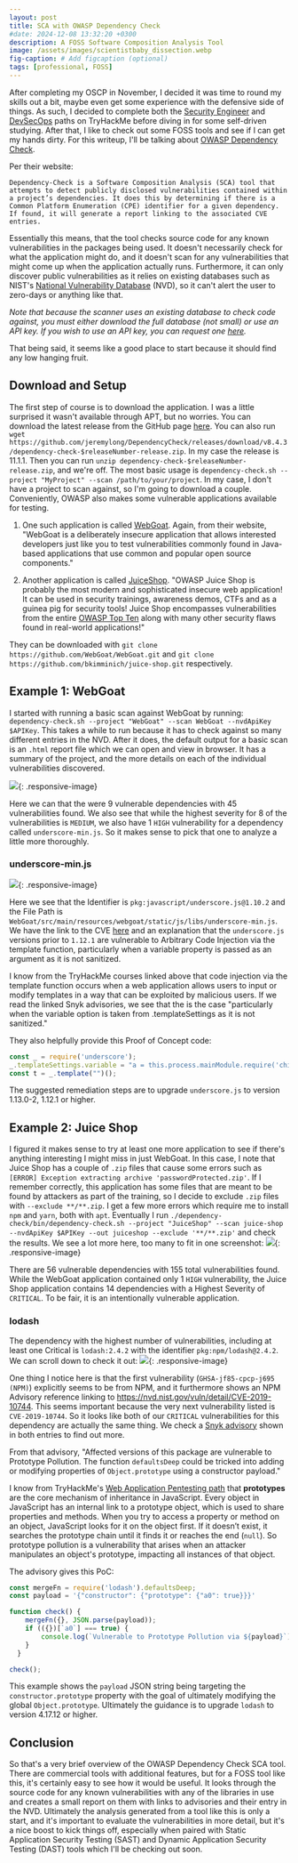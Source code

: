 ```yaml
---
layout: post
title: SCA with OWASP Dependency Check
#date: 2024-12-08 13:32:20 +0300
description: A FOSS Software Composition Analysis Tool
image: /assets/images/scientistbaby_dissection.webp
fig-caption: # Add figcaption (optional)
tags: [professional, FOSS]
---
```

After completing my OSCP in November, I decided it was time to round my skills out a bit, maybe even get some experience with the defensive side of things. As such, I decided to complete both the [Security Engineer](https://tryhackme.com/r/path/outline/security-engineer-training) and [DevSecOps](https://tryhackme.com/r/path/outline/devsecops) paths on TryHackMe before diving in for some self-driven studying. After that, I like to check out some FOSS tools and see if I can get my hands dirty. For this writeup, I'll be talking about [OWASP Dependency Check](https://owasp.org/www-project-dependency-check/). 

Per their website:

`Dependency-Check is a Software Composition Analysis (SCA) tool that attempts to detect publicly disclosed vulnerabilities contained within a project’s dependencies. It does this by determining if there is a Common Platform Enumeration (CPE) identifier for a given dependency. If found, it will generate a report linking to the associated CVE entries.`

Essentially this means, that the tool checks source code for any known vulnerabilities in the packages being used. It doesn't necessarily check for what the application might do, and it doesn't scan for any vulnerabilities that might come up when the application actually runs. Furthermore, it can only discover public vulnerabilities as it relies on existing databases such as NIST's [National Vulnerability Database](https://nvd.nist.gov/) (NVD), so it can't alert the user to zero-days or anything like that. 

*Note that because the scanner uses an existing database to check code against, you must either download the full database (not small) or use an API key. If you wish to use an API key, you can request one [here](https://nvd.nist.gov/developers/request-an-api-key).*

That being said, it seems like a good place to start because it should find any low hanging fruit. 

## Download and Setup
The first step of course is to download the application. I was a little surprised it wasn't available through APT, but no worries. You can download the latest release from the GitHub page [here](https://github.com/jeremylong/DependencyCheck/releases/tag/v11.1.1). You can also run `wget https://github.com/jeremylong/DependencyCheck/releases/download/v8.4.3/dependency-check-$releaseNumber-release.zip`. In my case the release is 11.1.1. Then you can run `unzip dependency-check-$releaseNumber-release.zip`, and we're off. The most basic usage is `dependency-check.sh --project "MyProject" --scan /path/to/your/project`. In my case, I don't have a project to scan against, so I'm going to download a couple. Conveniently, OWASP also makes some vulnerable applications available for testing. 

1. One such application is called [WebGoat](https://owasp.org/www-project-webgoat/). Again, from their website, "WebGoat is a deliberately insecure application that allows interested developers just like you to test vulnerabilities commonly found in Java-based applications that use common and popular open source components."

2. Another application is called [JuiceShop](https://owasp.org/www-project-juice-shop/). "OWASP Juice Shop is probably the most modern and sophisticated insecure web application! It can be used in security trainings, awareness demos, CTFs and as a guinea pig for security tools! Juice Shop encompasses vulnerabilities from the entire [OWASP Top Ten](https://owasp.org/www-project-top-ten) along with many other security flaws found in real-world applications!"

They can be downloaded with `git clone https://github.com/WebGoat/WebGoat.git` and `git clone https://github.com/bkimminich/juice-shop.git` respectively. 

## Example 1: WebGoat
I started with running a basic scan against WebGoat by running: `dependency-check.sh --project "WebGoat" --scan WebGoat --nvdApiKey $APIKey`. This takes a while to run because it has to check against so many different entries in the NVD. After it does, the default output for a basic scan is an `.html` report file which we can open and view in browser. It has a summary of the project, and the more details on each of the individual vulnerabilities discovered. 

![](/assets/images/Foss_SCA/foss_sca1.png){: .responsive-image}

Here we can that the were 9 vulnerable dependencies with 45 vulnerabilities found. We also see that while the highest severity for 8 of the vulnerabilities is `MEDIUM`, we also have 1 `HIGH` vulnerability for a dependency called `underscore-min.js`. So it makes sense to pick that one to analyze a little more thoroughly. 

### underscore-min.js
![](/assets/images/Foss_SCA/foss_sca2.png){: .responsive-image}

Here we see that the Identifier is `pkg:javascript/underscore.js@1.10.2` and the File Path is `WebGoat/src/main/resources/webgoat/static/js/libs/underscore-min.js`. We have the link to the CVE [here](https://web.nvd.nist.gov/view/vuln/detail?vulnId=CVE-2021-23358) and an explanation that the `underscore.js` versions prior to `1.12.1` are vulnerable to Arbitrary Code Injection via the template function, particularly when a variable property is passed as an argument as it is not sanitized. 

I know from the TryHackMe courses linked above that code injection via the template function occurs when a web application allows users to input or modify templates in a way that can be exploited by malicious users. If we read the linked Snyk advisories, we see that the is the case "particularly when the variable option is taken from .templateSettings as it is not sanitized."

They also helpfully provide this Proof of Concept code: 
```js
const _ = require('underscore');
_.templateSettings.variable = "a = this.process.mainModule.require('child_process').execSync('touch HELLO')";
const t = _.template("")();
```

The suggested remediation steps are to upgrade `underscore.js` to version 1.13.0-2, 1.12.1 or higher. 

## Example 2: Juice Shop
I figured it makes sense to try at least one more application to see if there's anything interesting I might miss in just WebGoat. In this case, I note that Juice Shop has a couple of `.zip` files that cause some errors such as `[ERROR] Exception extracting archive 'passwordProtected.zip'`. If I remember correctly, this application has some files that are meant to be found by attackers as part of the training, so I decide to exclude `.zip` files with `--exclude **/**.zip`. I get a few more errors which require me to install `npm` and `yarn`, both with `apt`. Eventually I run `./dependency-check/bin/dependency-check.sh --project "JuiceShop" --scan juice-shop --nvdApiKey $APIKey --out juiceshop --exclude '**/**.zip'` and check the results. We see a lot more here, too many to fit in one screenshot: 
![](/assets/images/Foss_SCA/foss_sca3.png){: .responsive-image}

There are 56 vulnerable dependencies with 155 total vulnerabilities found. While the WebGoat application contained only 1 `HIGH` vulnerability, the Juice Shop application contains 14 dependencies with a Highest Severity of `CRITICAL`. To be fair, it is an intentionally vulnerable application.

### lodash
The dependency with the highest number of vulnerabilities, including at least one Critical is `lodash:2.4.2` with the identifier `pkg:npm/lodash@2.4.2`. We can scroll down to check it out: 
![](/assets/images/Foss_SCA/foss_sca4.png){: .responsive-image}

One thing I notice here is that the first vulnerability (`GHSA-jf85-cpcp-j695 (NPM)`) explicitly seems to be from NPM, and it furthermore shows an NPM Advisory reference linking to https://nvd.nist.gov/vuln/detail/CVE-2019-10744. This seems important because the very next vulnerability listed is `CVE-2019-10744`. So it looks like both of our `CRITICAL` vulnerabilities for this dependency are actually the same thing. We check a [Snyk advisory](https://security.snyk.io/vuln/SNYK-JS-LODASH-450202) shown in both entries to find out more. 

From that advisory, "Affected versions of this package are vulnerable to Prototype Pollution. The function `defaultsDeep` could be tricked into adding or modifying properties of `Object.prototype` using a constructor payload." 

I know from TryHackMe's [Web Application Pentesting path](https://tryhackme.com/r/path/outline/webapppentesting)  that **prototypes** are the core mechanism of inheritance in JavaScript. Every object in JavaScript has an internal link to a prototype object, which is used to share properties and methods. When you try to access a property or method on an object, JavaScript looks for it on the object first. If it doesn’t exist, it searches the prototype chain until it finds it or reaches the end (`null`). So prototype pollution is a vulnerability that arises when an attacker manipulates an object's prototype, impacting all instances of that object.

The advisory gives this PoC:
```javascript
const mergeFn = require('lodash').defaultsDeep;
const payload = '{"constructor": {"prototype": {"a0": true}}}'

function check() {
    mergeFn({}, JSON.parse(payload));
    if (({})[`a0`] === true) {
        console.log(`Vulnerable to Prototype Pollution via ${payload}`);
    }
  }

check();
```

This example shows the `payload` JSON string being targeting the `constructor.prototype` property with the goal of ultimately modifying the global `Object.prototype`. Ultimately the guidance is to upgrade `lodash` to version 4.17.12 or higher.

## Conclusion 
So that's a very brief overview of the OWASP Dependency Check SCA tool. There are commercial tools with additional features, but for a FOSS tool like this, it's certainly easy to see how it would be useful. It looks through the source code for any known vulnerabilities with any of the libraries in use and creates a small report on them with links to advisories and their entry in the NVD. Ultimately the analysis generated from a tool like this is only a start, and it's important to evaluate the vulnerabilities in more detail, but it's a nice boost to kick things off, especially when paired with Static Application Security Testing (SAST) and Dynamic Application Security Testing (DAST) tools which I'll be checking out soon. 
